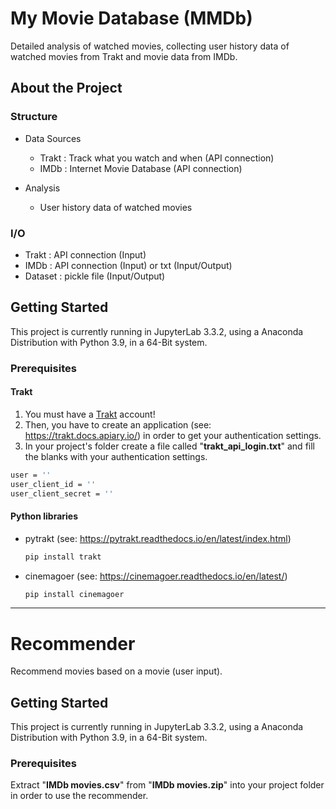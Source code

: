 <h1>My Movie Database (MMDb)</h1>
Detailed analysis of watched movies, collecting user history data of watched movies from Trakt and movie data from IMDb.

<!-- ABOUT THE PROJECT -->
## About the Project
### Structure
- Data Sources
    - Trakt : Track what you watch and when (API connection)
    - IMDb : Internet Movie Database (API connection)
    
- Analysis
    - User history data of watched movies

### I/O
- Trakt : API connection (Input)
- IMDb  : API connection (Input) or txt (Input/Output)
- Dataset : pickle file (Input/Output)

<!-- GETTING STARTED -->
## Getting Started
This project is currently running in JupyterLab 3.3.2, using a Anaconda Distribution with Python 3.9, in a 64-Bit system.

### Prerequisites
#### Trakt
1. You must have a <a href=https://trakt.tv/>Trakt</a> account! 
2. Then, you have to create an application (see: https://trakt.docs.apiary.io/) in order to get your authentication settings. 
3. In your project's folder create a file called "<b>trakt_api_login.txt</b>" and fill the blanks with your authentication settings.

```sh
user = ''
user_client_id = ''
user_client_secret = ''
```

#### Python libraries
* pytrakt (see: https://pytrakt.readthedocs.io/en/latest/index.html)
   ```sh
   pip install trakt
   ```
* cinemagoer (see: https://cinemagoer.readthedocs.io/en/latest/)
   ```sh
   pip install cinemagoer
   ```
***
<h1>Recommender</h1>
Recommend movies based on a movie (user input).

<!-- GETTING STARTED -->
## Getting Started
This project is currently running in JupyterLab 3.3.2, using a Anaconda Distribution with Python 3.9, in a 64-Bit system.

### Prerequisites
Extract "<b>IMDb movies.csv</b>" from "<b>IMDb movies.zip</b>" into your project folder in order to use the recommender.
